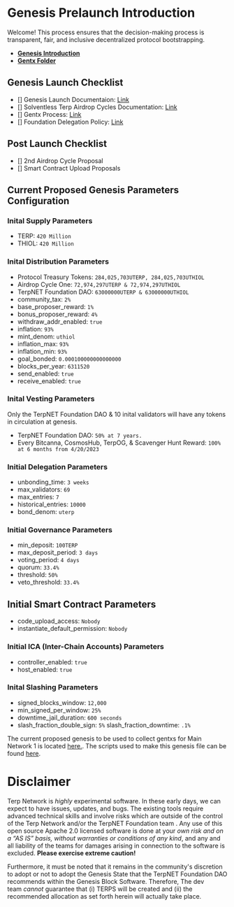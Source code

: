 # Genesis Prelaunch Introduction
Welcome! This process ensures that the decision-making process is transparent, fair, and inclusive decentralized protocol bootstrapping.
- [**Genesis Introduction**](./docs/genesis-intro.md)
- [**Gentx Folder**](./gentxs/)
## Genesis Launch Checklist
- [] Genesis Launch Documentaion: [Link](./docs/genesis-intro.md)
- [] Solventless Terp Airdrop Cycles Documentation: [Link](./docs/distribution.md)
- [] Gentx Process: [Link](./docs/gentxs/README.md)
- [] Foundation Delegation Policy: [Link]()
## Post Launch Checklist
- [] 2nd Airdrop Cycle Proposal
- [] Smart Contract Upload Proposals


## Current Proposed Genesis Parameters Configuration

### Inital Supply Parameters
- TERP: `420 Million`
- THIOL: `420 Million`
### Inital Distribution Parameters
- Protocol Treasury Tokens: `284,025,703UTERP, 284,025,703UTHIOL`
- Airdrop Cycle One: `72,974,297UTERP & 72,974,297UTHIOL`
- TerpNET Foundation DAO: `63000000UTERP & 63000000UTHIOL`
- community_tax: `2%`
- base_proposer_reward: `1%`
- bonus_proposer_reward: `4%`
- withdraw_addr_enabled: `true`
- inflation: `93%`
- mint_denom: `uthiol`
- inflation_max: `93%`
- inflation_min: `93%`
- goal_bonded: `0.000100000000000000`
- blocks_per_year: `6311520`
- send_enabled: `true`
- receive_enabled: `true`

### Inital Vesting Parameters
Only the TerpNET Foundation DAO & 10 inital validators will have any tokens in circulation at genesis. 
- TerpNET Foundation DAO: `50% at 7 years.`
- Every Bitcanna, CosmosHub, TerpOG, & Scavenger Hunt Reward: `100% at 6 months from 4/20/2023` 
### Initial Delegation Parameters
- unbonding_time: `3 weeks`
- max_validators: `69`
- max_entries: `7`
- historical_entries: `10000`
- bond_denom: `uterp`
### Initial Governance Parameters
- min_deposit: `100TERP`
- max_deposit_period: `3 days`
- voting_period: `4 days`
- quorum: `33.4%`
- threshold: `50%`
- veto_threshold: `33.4%`
## Initial Smart Contract Parameters
- code_upload_access: `Nobody`
- instantiate_default_permission: `Nobody`
### Initial ICA (Inter-Chain Accounts) Parameters
- controller_enabled: `true`
- host_enabled: `true`
### Inital Slashing Parameters
- signed_blocks_window: `12,000`
- min_signed_per_window: `25%`
- downtime_jail_duration: `600 seconds`
- slash_fraction_double_sign: `5%`
slash_fraction_downtime: `.1%`

The current proposed genesis to be used to collect gentxs for Main Network 1 is located [here.](../gentxs/genesis.json). The scripts used to make this genesis file can be found [here](./gen-account-scripts/).


# **Disclaimer**

Terp Network is *highly* experimental software. In these early days, we can expect to have issues, updates, and bugs. The existing tools require advanced technical skills and involve risks which are outside of the control of the Terp Network and/or the TerpNET Foundation team . Any use of this open source Apache 2.0 licensed software is done at your *own risk and on a “AS IS” basis, without warranties or conditions of any kind*, and any and all liability of the teams for damages arising in connection to the software is excluded. **Please exercise extreme caution!**

Furthermore, it must be noted that it remains in the community's discretion to adopt or not to adopt the Genesis State that the TerpNET Foundation DAO recommends within the Genesis Block Software. Therefore, The dev team *cannot* guarantee that (i) TERPS will be created and (ii) the recommended allocation as set forth herein will actually take place.